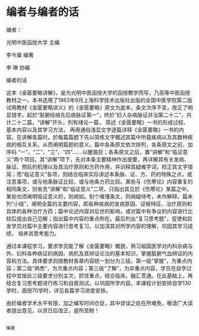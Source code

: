 # 编者与编者的话

编者：

光明中医函授大学 主编

李今庸  编著

李    琳  协编





编者的话

这本《金匮要略讲解》，是为光明中医函授大学的函授教学而写，乃高等中医函授教材之一。本书选用了1963年9月上海科学技术出版社出版的全国中医学院第二版试用教材《金匮要略讲义》的《金匮要略》原文为底本，条文次序不变，改正了明显错字。起於“脏腑经络先后病脉证第一”，终於“妇人杂病脉证并治第二十二”，共计二十二篇。“讲解”开头，列有绪论一篇， 简述《金匮要略》一书的形成过程、基本内容以及其学习方法， 再用通俗浅显文字逐篇详释《金匮要略》一书的内容。在讲解各篇时，於每篇篇题下先以简练文字概述其篇中所载疾病以及其数种疾病的相互关系，从而阐明篇题的意义。篇中各条原文依次排列，各条原文之前，加序码 “一”、“二”、“三”、“四”…… 以醒眉目；各条原文之后，置“讲解”和“临证意义”两个项目。其“讲解”项下，先对本条主要精神作出提要，再详解其有关发病、脉证、预后的机理以及其治疗原则和方药作用，并训释其疑难字词，校正其文字错简；而“临证意义”各项，则结合临床实际讲述本条脉、证、方、药的特殊之点，或注意事项，或与他条脉证比较，或与他条方药比较。某些与《伤寒论》内容重复的相同条文，则省去“讲解”和“临证意义"二项，只指出其见於《伤寒论》某篇之中。某些勿须阐明临证意义的，则阙如。别个难懂条文，则阙疑待考，未作解释。篇末列“小结”，阐明全篇的主要内容，即各种疾病的发病原因、证候特征、治疗原则和具体的各种治疗方药；篇中论述内容对后世的影响，或对篇中有争议的内容进行比较后提出自己见解；指出篇中内容的重点所在。最后列出"复习思考题"，促使和启发学员对篇中主要内容进行思考复习，以加深其对所学内容的理解，巩固其学习成绩， 培养其思考能力。

通过本课程学习，要求学员能了解《金匮要略》概貌，熟习祖国医学对内科杂病与外、妇科各种病证的病因、病机及其辨证论治的基本知识，掌握脏腑气血辨证的内容和方法。具体要求则按教材各章内容统一划分为三级。第一级“掌握”，为重点内容；第二级“熟悉”，为次重点内容；第三级“了解”，为非重点内容，学员在自学过程中宜按此三级要求分别主次，抓住重点，结合临床，融汇贯通。在此基础上，再结合复习思考题进行练习和自我测试，以巩固所学内容。本课程计划安排自学130学时，面授70学时，详见各篇学习进度安排。

由於编者学术水平有限，加之编写时间仓促，其中谬误之处在所难免，敬请广大读者提出意见，以资日后改正，是所至盼！

```
																															编者
```